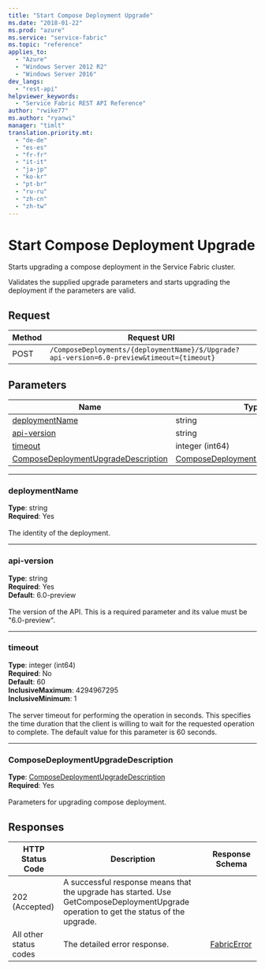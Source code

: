 ```yaml
---
title: "Start Compose Deployment Upgrade"
ms.date: "2018-01-22"
ms.prod: "azure"
ms.service: "service-fabric"
ms.topic: "reference"
applies_to: 
  - "Azure"
  - "Windows Server 2012 R2"
  - "Windows Server 2016"
dev_langs: 
  - "rest-api"
helpviewer_keywords: 
  - "Service Fabric REST API Reference"
author: "rwike77"
ms.author: "ryanwi"
manager: "timlt"
translation.priority.mt: 
  - "de-de"
  - "es-es"
  - "fr-fr"
  - "it-it"
  - "ja-jp"
  - "ko-kr"
  - "pt-br"
  - "ru-ru"
  - "zh-cn"
  - "zh-tw"
---
```

# Start Compose Deployment Upgrade
Starts upgrading a compose deployment in the Service Fabric cluster.

Validates the supplied upgrade parameters and starts upgrading the deployment if the parameters are valid.

## Request
| Method | Request URI |
| ------ | ----------- |
| POST | `/ComposeDeployments/{deploymentName}/$/Upgrade?api-version=6.0-preview&timeout={timeout}` |


## Parameters
| Name | Type | Required | Location |
| --- | --- | --- | --- |
| [deploymentName](#deploymentname) | string | Yes | Path |
| [api-version](#api-version) | string | Yes | Query |
| [timeout](#timeout) | integer (int64) | No | Query |
| [ComposeDeploymentUpgradeDescription](#composedeploymentupgradedescription) | [ComposeDeploymentUpgradeDescription](sfclient-v61-model-composedeploymentupgradedescription.md) | Yes | Body |

____
### deploymentName
__Type__: string <br/>
__Required__: Yes<br/>
<br/>
The identity of the deployment.

____
### api-version
__Type__: string <br/>
__Required__: Yes<br/>
__Default__: 6.0-preview <br/>
<br/>
The version of the API. This is a required parameter and its value must be "6.0-preview".

____
### timeout
__Type__: integer (int64) <br/>
__Required__: No<br/>
__Default__: 60 <br/>
__InclusiveMaximum__: 4294967295 <br/>
__InclusiveMinimum__: 1 <br/>
<br/>
The server timeout for performing the operation in seconds. This specifies the time duration that the client is willing to wait for the requested operation to complete. The default value for this parameter is 60 seconds.

____
### ComposeDeploymentUpgradeDescription
__Type__: [ComposeDeploymentUpgradeDescription](sfclient-v61-model-composedeploymentupgradedescription.md) <br/>
__Required__: Yes<br/>
<br/>
Parameters for upgrading compose deployment.

## Responses

| HTTP Status Code | Description | Response Schema |
| --- | --- | --- |
| 202 (Accepted) | A successful response means that the upgrade has started. Use GetComposeDeploymentUpgrade operation to get the status of the upgrade.<br/> |  |
| All other status codes | The detailed error response.<br/> | [FabricError](sfclient-v61-model-fabricerror.md) |
